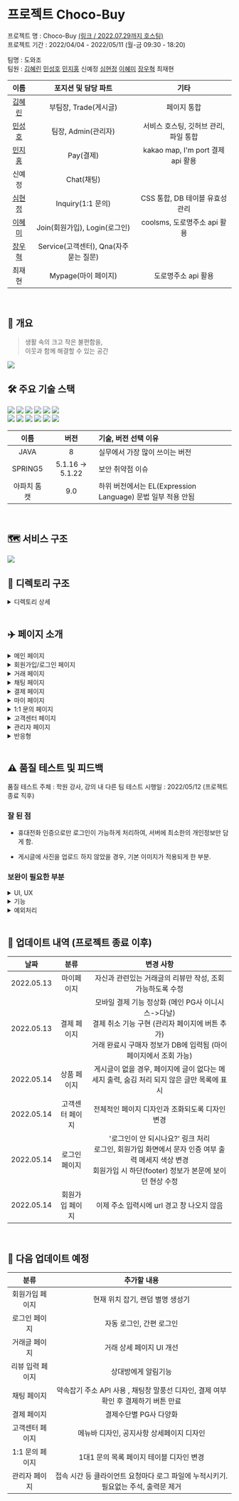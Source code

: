 # 프로젝트 Choco-Buy

프로젝트 명 : Choco-Buy <a href="http://chocobuy250.ml:8080/" target="_blank">(링크 / 2022.07.29까지 호스팅)</a>    
프로젝트 기간 : 2022/04/04 - 2022/05/11 (월-금 09:30 - 18:20)  

팀명 : 도와조  
팀원 : [김혜린](https://github.com/gimae1) [민성호](https://github.com/Hernameis) [민지홍](https://github.com/may-jh) 신예정 [심현정](https://github.com/jwsimhj97) [이혜미](https://github.com/Flowerdrumsong) [장우혁](https://github.com/dgh03052) 최재현

|                    이름                     |          포지션 및 담당 파트           |                 기타                  |
| :-----------------------------------------: | :------------------------------------: | :-----------------------------------: |
|     [김혜린](https://github.com/gimae1)     |         부팀장, Trade(게시글)          |              페이지 통합              |
|   [민성호](https://github.com/Hernameis)    |          팀장, Admin(관리자)           | 서비스 호스팅, 깃허브 관리, 파일 통합 |
|     [민지홍](https://github.com/may-jh)     |               Pay(결제)                |   kakao map, I'm port 결제 api 활용   |
|                   신예정                    |               Chat(채팅)               |                                       |
|   [심현정](https://github.com/jwsimhj97)    |           Inquiry(1:1 문의)            |    CSS 통합, DB 테이블 유효성 관리    |
| [이혜미](https://github.com/Flowerdrumsong) |     Join(회원가입), Login(로그인)      |     coolsms, 도로명주소 api 활용      |
|    [장우혁](https://github.com/dgh03052)    | Service(고객센터), Qna(자주 묻는 질문) |                                       |
|                   최재현                    |          Mypage(마이 페이지)           |          도로명주소 api 활용          |

<br>

## :eyes: 개요

> 생활 속의 크고 작은 불편함을,   
> 이웃과 함께 해결할 수 있는  공간

<img src="./img/chocobuy_concept.png" align="left">

<br>

## 🛠 주요 기술 스택

<img src="https://img.shields.io/badge/JAVA-007396?style=for-the-badge&logo=java&logoColor=white"> <img src="https://img.shields.io/badge/spring-6DB33F?style=for-the-badge&logo=spring&logoColor=white"> <img src="https://img.shields.io/badge/Tomcat-F8DC75?style=for-the-badge&logo=apachetomcat&logoColor=black">  <img src="https://img.shields.io/badge/MariaDB-003545?style=for-the-badge&logo=mariadb&logoColor=white"> <img src="https://img.shields.io/badge/AWS-232F3E?style=for-the-badge&logo=amazonaws&logoColor=white"> <img src="https://img.shields.io/badge/Github-181717?style=for-the-badge&logo=github&logoColor=white">  
<img src="https://img.shields.io/badge/html5-E34F26?style=for-the-badge&logo=html5&logoColor=white"> <img src="https://img.shields.io/badge/CSS3-1572B6?style=for-the-badge&logo=css3&logoColor=white"> <img src="https://img.shields.io/badge/JavaScript-F7DF1E?style=for-the-badge&logo=javascript&logoColor=white"> <img src="https://img.shields.io/badge/Bootstrap-7952B3?style=for-the-badge&logo=bootstrap&logoColor=white"> <img src="https://img.shields.io/badge/jQuery-0769AD?style=for-the-badge&logo=jquery&logoColor=white"> <img src="https://img.shields.io/badge/AJAX-232F3E?style=for-the-badge&logo=ajax&logoColor=white"> 

|    이름     |       버전       | 기술, 버전 선택 이유                                        |
| :---------: | :--------------: | :---------------------------------------------------------- |
|    JAVA     |        8         | 실무에서 가장 많이 쓰이는 버전                              |
|   SPRING5   | 5.1.16 -> 5.1.22 | 보안 취약점 이슈                                            |
| 아파치 톰캣 |       9.0        | 하위 버전에서는 EL(Expression Language) 문법 일부 적용 안됨 |

<br>

## 🗺️ 서비스 구조



<img src="./img/was_structure.png" align="center">

<br>

## :file_folder: 디렉토리 구조

<details>
    <summary>디렉토리 상세</summary>
    <div markdown="1">


      └─src
        └─main
            ├─java
            │  └─com
            │      ├─chocobuy
            │      │  ├─biz
            │      │  │  ├─admin
            │      │  │  │  └─impl
            │      │  │  ├─chat
            │      │  │  │  └─impl
            │      │  │  ├─inquiry
            │      │  │  │  └─impl
            │      │  │  ├─pay
            │      │  │  │  └─impl
            │      │  │  ├─qna
            │      │  │  │  └─impl
            │      │  │  ├─service
            │      │  │  │  └─impl
            │      │  │  ├─trade
            │      │  │  │  └─impl
            │      │  │  ├─user
            │      │  │  │  └─impl
            │      │  │  └─util
            │      │  └─view
            │      │      └─controller
            │      └─my
            │          └─web
            │              └─interceptor
            ├─resources
            │  └─mappings
            └─webapp
                ├─resources
                │  ├─css
                │  ├─img
                │  │  ├─ban
                │  │  ├─common
                │  │  ├─profileImg
                │  │  ├─serviceImg
                │  │  └─upload
                │  └─js
                └─WEB-INF
                    ├─config
                    └─views
                        ├─Admin
                        ├─Chat
                        ├─error
                        ├─Inquiry
                        ├─Join
                        ├─Login
                        ├─Mypage
                        ├─Pay
                        ├─popup
                        ├─Service
                        ├─template
                        └─Trade

</details>

<br>

## :airplane: 페이지 소개

<details>
    <summary>메인 페이지</summary>
    <div markdown="1">
<img src="./img/ppt/index.PNG" align="center">

</details>

<details>
    <summary>회원가입/로그인 페이지</summary>
    <div markdown="1">
<img src="./img/ppt/join1.PNG" align="center">

<img src="./img/ppt/join2.PNG" align="center">

<img src="./img/ppt/login1.PNG" align="center">

</details>

<details>
    <summary>거래 페이지</summary>
    <div markdown="1">

<img src="./img/ppt/trade1.PNG" align="center">

<img src="./img/ppt/trade2.PNG" align="center">

<img src="./img/ppt/trade3.PNG" align="center">

</details>

<details>
    <summary>채팅 페이지</summary>
    <div markdown="1">

<img src="./img/ppt/chat1.PNG" align="center">

<img src="./img/ppt/chat2.PNG" align="center">

<img src="./img/ppt/chat3.PNG" align="center">

</details>

<details>
    <summary>결제 페이지</summary>
    <div markdown="1">

<img src="./img/ppt/pay1.PNG" align="center">

<img src="./img/ppt/pay2.PNG" align="center">

</details>

<details>
    <summary>마이 페이지</summary>
    <div markdown="1">

<img src="./img/ppt/mypage1.PNG" align="center">

<img src="./img/ppt/mypage2.PNG" align="center">

</details>

<details>
    <summary>1:1 문의 페이지</summary>
    <div markdown="1">

<img src="./img/ppt/inquiry1.PNG" align="center">

<img src="./img/ppt/inquiry2.PNG" align="center">

<img src="./img/ppt/inquiry3.PNG" align="center">

</details>

<details>
    <summary>고객센터 페이지</summary>
    <div markdown="1">
<img src="./img/ppt/service1.PNG" align="center">

<img src="./img/ppt/service2.PNG" align="center">

<img src="./img/ppt/service3.PNG" align="center">

</details>

<details>
    <summary>관리자 페이지</summary>
    <div markdown="1">
<img src="./img/ppt/admin1.PNG" align="center">

</details>

<details>
    <summary>반응형</summary>
    <div markdown="1">
<img src="./img/ppt/response1.PNG" align="center">
<img src="./img/ppt/response2.PNG" align="center">
<img src="./img/ppt/response3.PNG" align="center">

</details>

<br>

## :warning: 품질 테스트 및 피드백

품질 테스트 주체 : 학원 강사, 강의 내 다른 팀
테스트 시행일 : 2022/05/12 (프로젝트 종료 직후)

### 잘 된 점

- 휴대전화 인증으로만 로그인이 가능하게 처리하여, 서버에 최소한의 개인정보만 담게 함.

- 게시글에 사진을 업로드 하지 않았을 경우, 기본 이미지가 적용되게 한 부분.

### 보완이 필요한 부분

<details>
    <summary>UI, UX</summary>
    <div markdown="1">

- 메인 페이지
  - 메인 페이지에서 카테고리 전체가 보이면 좋겠다
  - 메인페이지에서 검색만 하려고 해도 로그인을 요구한다 **-> UI 설계 당시 의도한 부분**
  - 공지사항은 로그인을 하지 않아도 들어갈 수 있으면 좋겠다 **-> UI 설계 당시 의도한 부분**
  - 캐러셀 넣은 영역에 차지한 영역크기에 비해 이미지가 작고 슬라이드 될 때 마다 색이 변함으로, 옆 검색창에도 영향을 준다
  - 로그인을 한 후에 메인페이지가 로그인 안할 때와 다르다.(비주얼영역이 사라지고, 이질감이 든다.)
  - 검색 기능 사용할 경우 에러나는 경우 있다. 다시 사용해본 경우 잘 기능하는가 싶더니 다른 팀원 분 화면에서 오류가 나더라. (비로그인으로 검색어 기능 사용: 가방 > 에러 창으로 이동)
  - 거래화면 리스트에서 검색안됨. 산책만 됨.
- 회원가입
  - url이 노출된 경고 창이 노출됨.
- 상품 페이지
  - 텍스트박스 크기가 고정되어 있지않아서 사용자 임의로 창 크기고 조절 가능.
  - 텍스트박스 아래에는 상품에 대한 가격인지 한 눈에 알아보기가 어렵다
  - 채팅으로 거래하기 페이지로 넘어가서 채팅을 하면 입력하지 않고도 전송이 되고, 시점이 스크롤을 따라가지 않는다.
  - 게시물이 없는 카테고리 선택시 안내문구가 없는 빈 페이지가 나온다.
- 마이페이지
  - ~~거래내역페이지에 거래상대 항목에 NULL값이 들어간게 보입니다~~
  - 상품에 대한 리뷰를 보는데 과정이 불편합니다! 상품 페이지에서 리뷰를 같이 볼 수 있으면 좋을 것 간다.
  - 리뷰보기 했는데 거래내역이 나와요. 모든 사람의 거래내역이 뜨는거같은데 리뷰보기보단 거래내역이 나아보인다.
  - 마이페이지 정보수정에서 주소 수정할때 다시 로그인창으로 넘어가고 로그인 하면 메인페이지로 돌아가버리는 경우가 있다.
- 1대1 문의
  - 관리자모드에서 1:1문의 숨김처리했는데 사용자 화면에서 보여짐.

</details>

<details>
    <summary>기능</summary>
    <div markdown="1">

- 채팅 페이지
  - 약속 수정이 되지 않는다.
- 결제 페이지
  - 결제할때 개인 이메일이 아닌 사이트 이메일로 나와요. **-> 회원가입 시에 이메일 주소를 받지 않고 있습니다. 추후 회원가입 방법이 변경되면 업데이트 될 수 있습니다. **
  - 모바일에서 X누르거나, 결제가 완료되면 localhost로 페이지가 이동한다.
- 기타
  - 로그인되지 않은경우, 메인 로고를 눌러도 메인 페이지로 이동되지 않는다.

</details>

<details>
    <summary>예외처리</summary>
    <div markdown="1"> 


- 상품 페이지
  - 거래글 등록후 이미지 변경이 되지 않는다. 이미지를 잘못 등록 한 경우에는 불편할 수 있음.
  - 글 쓸 때, 금액 부분에 문자를 입력하면 에러가 발생함.
- 마이페이지
  - 리뷰보기 검색 옵션에서 내정보가 작성자인가요? 작성자(예를들어 하하) 로 검색해도 아무것도 안 나옵니다.
  - 결제내역 확인 메뉴 구매자 이름 못 끌어옴.
  - 마이페이지 리뷰보기에서 엔터 치면 에러가 발생함.

</details>


<br>
    
## :wrench: 업데이트 내역 (프로젝트 종료 이후)

|    날짜    |    분류     |                          변경 사항                           |
| :--------: | :---------: | :----------------------------------------------------------: |
| 2022.05.13 | 마이페이지  |  자신과 관련있는 거래글의 리뷰만 작성, 조회 가능하도록 수정  |
| 2022.05.13 | 결제 페이지 | 모바일 결제 기능 정상화 (메인 PG사 이니시스->다날)<br />결제 취소 기능 구현 (관리자 페이지에 버튼 추가)<br />거래 완료시 구매자 정보가 DB에 입력됨 (마이페이지에서 조회 가능)<br /> |
| 2022.05.14 | 상품 페이지 | 게시글이 없을 경우, 페이지에 글이 없다는 메세지 출력, 숨김 처리 되지 않은 글만 목록에 표시<br /> |
| 2022.05.14 | 고객센터 페이지 | 전체적인 페이지 디자인과 조화되도록 디자인 변경<br /> |
| 2022.05.14 | 로그인 페이지 | '로그인이 안 되시나요?' 링크 처리<br />로그인, 회원가입 화면에서 문자 인증 여부 출력 메세지 색상 변경<br />회원가입 시 하단(footer) 정보가 본문에 보이던 현상 수정 |
| 2022.05.14 | 회원가입 페이지 | 이제 주소 입력시에 url 경고 창 나오지 않음<br /> |





<br>
    
## :date: 다음 업데이트 예정

|       분류       |                         추가할 내용                          |
| :--------------: | :----------------------------------------------------------: |
| 회원가입 페이지  |               현재 위치 잡기, 랜덤 별명 생성기               |
|  로그인 페이지   |                   자동 로그인, 간편 로그인                   |
|  거래글 페이지   |                   거래 상세 페이지 UI 개선                   |
| 리뷰 입력 페이지 |                     상대방에게 알림기능                      |
|   채팅 페이지    | 약속잡기 주소 API 사용 , 채팅창 말풍선 디자인, 결제 여부 확인 후 결제하기 버튼 만료 |
|   결제 페이지    |                    결제수단별 PG사 다양화                    |
| 고객센터 페이지  |          메뉴바 디자인,  공지사항 상세페이지 디자인          |
| 1:1 문의 페이지  |           1대1 문의 목록 페이지 테이블 디자인 변경           |
|  관리자 페이지   | 접속 시간 등 클라이언트 요청마다 로그 파일에 누적시키기. 필요없는 주석, 출력문 제거 |



